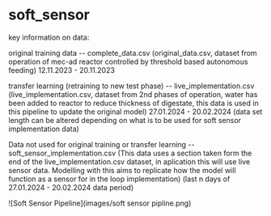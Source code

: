 # soft_sensor
key information on data:

original training data -- complete_data.csv 
(original_data.csv, dataset from operation of mec-ad reactor controlled by threshold based autonomous feeding)
12.11.2023 - 20.11.2023 


transfer learning (retraining to new test phase) -- live_implementation.csv
(live_implementation.csv, dataset from 2nd phases of operation, water has been added to reactor to reduce thickness of digestate, this data is used in this pipeline to update the original model)
27.01.2024 - 20.02.2024 (data set length can be altered depending on what is to be used for soft sensor implementation data)


Data not used for original training or transfer learning -- soft_sensor_implementation.csv 
(This data uses a section taken form the end of the live_implementation.csv dataset, in aplication this will use live sensor data. Modelling with this aims to replicate how the model will function as a sensor for in the loop implementation)
(last n days of 27.01.2024 - 20.02.2024 data period)


![Soft Sensor Pipeline](images/soft sensor pipline.png)

